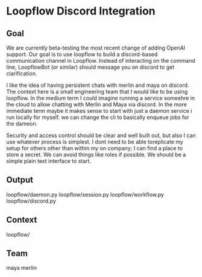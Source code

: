 # Loopflow Discord Integration

## Goal
We are currently beta-testing the most recent change of adding OpenAI support.
Our goal is to use loopflow to build a discord-based communication channel in Loopflow.
Instead of interacting on the command line, LoopflowBot (or similar) should message you on discord to get clarification.

I like the idea of having persistent chats with merlin and maya on discord. 
The context here is a small engineering team that I would like to be using loopflow. In the medium term I could imagine running a service someehre in the cloud to allow chatting with Merlin and Maya via discord. In the more immediate term maybe it makes sense to start with just a daemon service i run locally for myself. we can change the cli to basically enqueue jobs for the dameon.

Security and access control should be clear and well built out, but also I can use whatever process is simplest. I dont need to be able toreplicate my setup for others other than within my on company; I can find a place to store a secret. We can avoid things like roles if possible. We should be a simple plain text interface to start.

## Output
loopflow/daemon.py
loopflow/session.py
loopflow/workflow.py
loopflow/discord.py

## Context
loopflow/

## Team
maya
merlin
